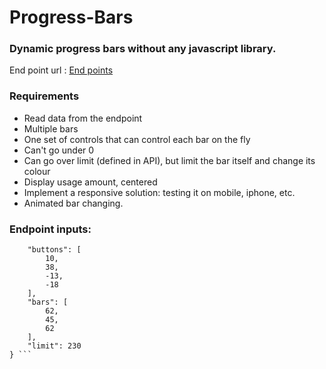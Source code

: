 # Progress-Bars

### Dynamic progress bars without any javascript library.

End point url : [End points](http://pb-api.herokuapp.com/bars)

### Requirements

* Read data from the endpoint
* Multiple bars
* One set of controls that can control each bar on the fly
* Can't go under 0
* Can go over limit (defined in API), but limit the bar itself and change its colour
* Display usage amount, centered
* Implement a responsive solution: testing it on mobile, iphone, etc.
* Animated bar changing.

### Endpoint inputs:
``` {
    "buttons": [
        10,
        38,
        -13,
        -18
    ],
    "bars": [
        62,
        45,
        62
    ],
    "limit": 230
} ```